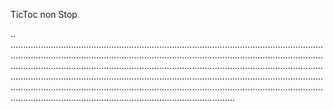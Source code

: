 TicToc non Stop

..
.....................................................................................................................................................................................................................................................................................................................................................................................................................................................................................................................................................................................................................................................................................................................................